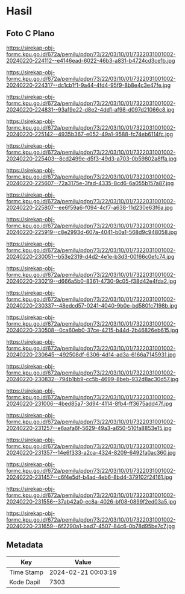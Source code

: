 # Hasil

## Foto C Plano

https://sirekap-obj-formc.kpu.go.id/672a/pemilu/pdpr/73/22/03/10/01/7322031001002-20240220-224112--e4146ead-6022-46b3-a831-b4724cd3ce1b.jpg

https://sirekap-obj-formc.kpu.go.id/672a/pemilu/pdpr/73/22/03/10/01/7322031001002-20240220-224317--dc1cb1f1-9a44-4fd4-95f9-8b8e4c3e47fe.jpg

https://sirekap-obj-formc.kpu.go.id/672a/pemilu/pdpr/73/22/03/10/01/7322031001002-20240220-224831--93a19e22-d8e2-4dd1-af98-d097d21066c8.jpg

https://sirekap-obj-formc.kpu.go.id/672a/pemilu/pdpr/73/22/03/10/01/7322031001002-20240220-225142--4935b367-e052-49a1-9588-fc74eb6114fc.jpg

https://sirekap-obj-formc.kpu.go.id/672a/pemilu/pdpr/73/22/03/10/01/7322031001002-20240220-225403--8cd2499e-d5f3-49d3-a703-0b59802a8ffa.jpg

https://sirekap-obj-formc.kpu.go.id/672a/pemilu/pdpr/73/22/03/10/01/7322031001002-20240220-225607--72a3175e-3fad-4335-8cd6-6a055b157a87.jpg

https://sirekap-obj-formc.kpu.go.id/672a/pemilu/pdpr/73/22/03/10/01/7322031001002-20240220-225807--ee6f59a6-f094-4cf7-a638-11d230e63f6a.jpg

https://sirekap-obj-formc.kpu.go.id/672a/pemilu/pdpr/73/22/03/10/01/7322031001002-20240220-225919--c8e2993d-607a-4041-b0a1-568d9c948058.jpg

https://sirekap-obj-formc.kpu.go.id/672a/pemilu/pdpr/73/22/03/10/01/7322031001002-20240220-230051--b53e2319-d4d2-4e1e-b3d3-00f66c0efc74.jpg

https://sirekap-obj-formc.kpu.go.id/672a/pemilu/pdpr/73/22/03/10/01/7322031001002-20240220-230219--d666a5b0-8361-4730-9c05-f38d42e4fda2.jpg

https://sirekap-obj-formc.kpu.go.id/672a/pemilu/pdpr/73/22/03/10/01/7322031001002-20240220-230337--48edcd57-0241-4040-9b0e-bd580fc7198b.jpg

https://sirekap-obj-formc.kpu.go.id/672a/pemilu/pdpr/73/22/03/10/01/7322031001002-20240220-230508--0ca60eb0-37ce-4215-b44d-2b46826eb615.jpg

https://sirekap-obj-formc.kpu.go.id/672a/pemilu/pdpr/73/22/03/10/01/7322031001002-20240220-230645--492508df-6306-4d14-ad3a-6166a7145931.jpg

https://sirekap-obj-formc.kpu.go.id/672a/pemilu/pdpr/73/22/03/10/01/7322031001002-20240220-230832--794b1bb9-cc5b-4699-8beb-932d8ac30d57.jpg

https://sirekap-obj-formc.kpu.go.id/672a/pemilu/pdpr/73/22/03/10/01/7322031001002-20240220-231006--4bed85a7-3d94-4114-8fb4-ff3675add47f.jpg

https://sirekap-obj-formc.kpu.go.id/672a/pemilu/pdpr/73/22/03/10/01/7322031001002-20240220-231257--e6aafa6f-5629-49a3-a650-510fa8853e15.jpg

https://sirekap-obj-formc.kpu.go.id/672a/pemilu/pdpr/73/22/03/10/01/7322031001002-20240220-231357--14e6f333-a2ca-4324-8209-6492fa0ac360.jpg

https://sirekap-obj-formc.kpu.go.id/672a/pemilu/pdpr/73/22/03/10/01/7322031001002-20240220-231457--c6f4e5df-b4ad-4eb6-8bd4-379102f24161.jpg

https://sirekap-obj-formc.kpu.go.id/672a/pemilu/pdpr/73/22/03/10/01/7322031001002-20240220-231556--37ab42a0-ec8a-4026-bf08-0899f2ed03a5.jpg

https://sirekap-obj-formc.kpu.go.id/672a/pemilu/pdpr/73/22/03/10/01/7322031001002-20240220-231659--6f2290a1-bad7-4507-84c6-0b78d95be7c7.jpg


## Metadata

| Key        | Value               |
| ---------- | ------------------- |
| Time Stamp | 2024-02-21 00:03:19 |
| Kode Dapil | 7303                |



